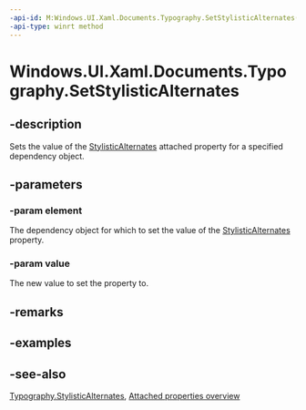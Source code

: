 ```yaml
---
-api-id: M:Windows.UI.Xaml.Documents.Typography.SetStylisticAlternates(Windows.UI.Xaml.DependencyObject,System.Int32)
-api-type: winrt method
---
```


<!-- Method syntax
public void SetStylisticAlternates(Windows.UI.Xaml.DependencyObject element, System.Int32 value)
-->

# Windows.UI.Xaml.Documents.Typography.SetStylisticAlternates

## -description
Sets the value of the [StylisticAlternates](typography_stylisticalternates.md) attached property for a specified dependency object.



## -parameters
### -param element
The dependency object for which to set the value of the [StylisticAlternates](typography_stylisticalternates.md) property.

### -param value
The new value to set the property to.

## -remarks

## -examples

## -see-also

[Typography.StylisticAlternates](typography_stylisticalternates.md), [Attached properties overview](/windows/uwp/xaml-platform/attached-properties-overview)
